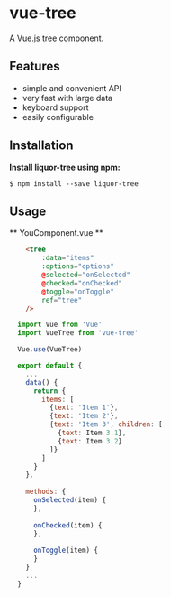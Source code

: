 # vue-tree

A Vue.js tree component.


## Features
* simple and convenient API
* very fast with large data
* keyboard support
* easily configurable

## Installation
**Install liquor-tree using npm:**

```shell
$ npm install --save liquor-tree
```

## Usage

** YouComponent.vue **

```html
    <tree
        :data="items"
        :options="options"
        @selected="onSelected"
        @checked="onChecked"
        @toggle="onToggle"
        ref="tree"
    />
```
```javascript
  import Vue from 'Vue'
  import VueTree from 'vue-tree'

  Vue.use(VueTree)

  export default {
    ...
    data() {
      return {
        items: [
          {text: 'Item 1'},
          {text: 'Item 2'},
          {text: 'Item 3', children: [
            {text: Item 3.1},
            {text: Item 3.2}
          ]}
        ]
      }
    },
    
    methods: {
      onSelected(item) {
      },
      
      onChecked(item) {
      },
      
      onToggle(item) {
      }
    }
    ...
  }
```
